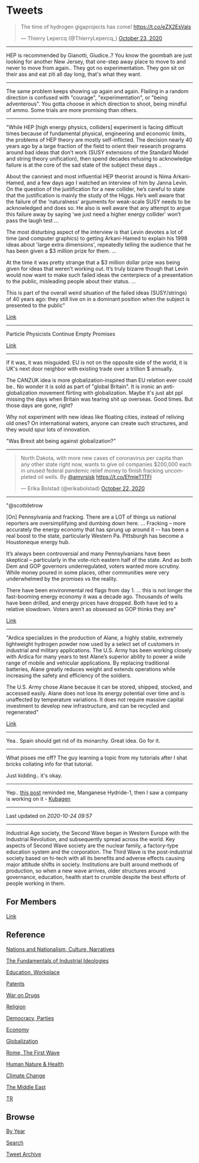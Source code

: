 # Tweets


<blockquote class="twitter-tweet"><p lang="en" dir="ltr">The time of hydrogen gigaprojects has come! <a href="https://t.co/eZX2EsVals">https://t.co/eZX2EsVals</a></p>&mdash; Thierry Lepercq (@ThierryLepercq_) <a href="https://twitter.com/ThierryLepercq_/status/1319603681629736961?ref_src=twsrc%5Etfw">October 23, 2020</a></blockquote> <script async src="https://platform.twitter.com/widgets.js" charset="utf-8"></script>

---

HEP is recommended by Gianotti, Giudice..? You know the goombah are
just looking for another New Jersey, that one-step away place to move
to and never to move from again.. They got no experimentation. They
gon sit on their ass and eat ziti all day long, that's what they want.

---

The same problem keeps showing up again and again. Flailing in a
random direction is confused with "courage", "experimentation", or
"being adventerous". You gotta choose in which direction to shoot,
being mindful of ammo. Some trials are more promising than others.

---

"While HEP [high energy physics, colliders] experiment is facing
difficult times because of fundamental physical, engineering and
economic limits, the problems of HEP theory are mostly
self-inflicted. The decision nearly 40 years ago by a large fraction
of the field to orient their research programs around bad ideas that
don’t work (SUSY extensions of the Standard Model and string theory
unification), then spend decades refusing to acknowledge failure is at
the core of the sad state of the subject these days ..

About the canniest and most influential HEP theorist around is Nima
Arkani-Hamed, and a few days ago I watched an interview of him by
Janna Levin. On the question of the justification for a new collider,
he’s careful to state that the justification is mainly the study of
the Higgs. He’s well aware that the failure of the 'naturalness'
arguments for weak-scale SUSY needs to be acknowledged and does so. He
also is well aware that any attempt to argue this failure away by
saying 'we just need a higher energy collider' won’t pass the laugh
test ...

The most disturbing aspect of the interview is that Levin devotes a
lot of time (and computer graphics) to getting Arkani-Hamed to explain
his 1998 ideas about 'large extra dimensions', repeatedly telling the
audience that he has been given a $3 million prize for them. ... 

At the time it was pretty strange that a $3 million dollar prize was
being given for ideas that weren’t working out. It’s truly bizarre
though that Levin would now want to make such failed ideas the
centerpiece of a presentation to the public, misleading people about
their status. ...

This is part of the overall weird situation of the failed ideas
(SUSY/strings) of 40 years ago: they still live on in a dominant
position when the subject is presented to the public"

[Link](https://www.math.columbia.edu/~woit/wordpress/)

---

Particle Physicists Continue Empty Promises

[Link](https://youtu.be/9qqEU1Q-gYE)

---

If it was, it was misguided. EU is not on the opposite side of the
world, it is UK's next door neighbor with existing trade over a
trillion $ annually.

The CANZUK idea is more globalization-inspired than EU relation ever
could be.. No wonder it is sold as part of "global Britain". It is
ironic an anti-globalization movement flirting with
globalization. Maybe it's just abt ppl missing the days when Britain
was tearing shit up overseas. Good times. But those days are gone, right?

Why not experiment with new ideas like floating cities, instead of
reliving old ones? On international waters, anyone can create such
structures, and they would spur lots of innovation.

"Was Brexit abt being against globalization?"

---

<blockquote class="twitter-tweet"><p lang="en" dir="ltr">North Dakota, with more new cases of coronavirus per capita than any other state right now, wants to give oil companies $200,000 each in unused federal pandemic relief money to finish fracking uncompleted oil wells. By ⁦<a href="https://twitter.com/amyrsisk?ref_src=twsrc%5Etfw">@amyrsisk</a>⁩ <a href="https://t.co/EfmjeT1TFl">https://t.co/EfmjeT1TFl</a></p>&mdash; Erika Bolstad (@erikabolstad) <a href="https://twitter.com/erikabolstad/status/1319266537686007810?ref_src=twsrc%5Etfw">October 22, 2020</a></blockquote> <script async src="https://platform.twitter.com/widgets.js" charset="utf-8"></script>

---


"@scottdetrow

[On] Pennsylvania and fracking. There are a LOT of things us national
reporters are oversimplifying and dumbing down here. ...  Fracking –
more accurately the energy economy that has sprung up around it -- has
been a real boost to the state, particularly Western Pa. Pittsburgh
has become a Houstoneque energy hub.

It’s always been controversial and many Pennsylvanians have been
skeptical – particularly in the vote-rich eastern half of the
state. And as both Dem and GOP governors underregulated, voters wanted
more scrutiny. While money poured in some places, other communities were very
underwhelmed by the promises vs the reality. 

There have been environmental red flags from day 1.  ... this is not
longer the fast-booming energy economy it was a decade ago. Thousands
of wells have been drilled, and energy prices have dropped. Both have
led to a relative slowdown. Voters aren’t as obsessed as GOP thinks
they are"

[Link](https://twitter.com/scottdetrow/status/1319642039563288576)

---

"Ardica specializes in the production of Alane, a highly stable,
extremely lightweight hydrogen powder now used by a select set of
customers in industrial and military applications. The U.S. Army has
been working closely with Ardica for many years to test Alane’s
superior ability to power a wide range of mobile and vehicular
applications. By replacing traditional batteries, Alane greatly
reduces weight and extends operations while increasing the safety and
efficiency of the soldiers.

The U.S. Army chose Alane because it can be stored, shipped, stocked,
and accessed easily. Alane does not lose its energy potential over
time and is unaffected by temperature variations. It does not require
massive capital investment to develop new infrastructure, and can be
recycled and regenerated"

[Link](https://www.tdworld.com/grid-innovations/generation-and-renewables/article/20973112/the-next-chapter-in-the-story-of-hydrogen-power)

---

Yea.. Spain should get rid of its monarchy. Great idea. Go for it.

---

What pisses me off? The guy learning a topic from my tutorials after I
shat bricks collating info for that tutorial.

Just kidding.. it's okay. 

---

Yep.. [this post](2019/08/manganese-hydride.md) reminded me, Manganese
Hydride-1, then I saw a company is working on it -
[Kubagen](https://www.kubagen.co.uk)

---

Last updated on *2020-10-24 09:57*

---


Industrial Age society, the Second Wave began in Western Europe with
the Industrial Revolution, and subsequently spread across the
world. Key aspects of Second Wave society are the nuclear family, a
factory-type education system and the corporation. The Third Wave is
the post-industrial society based on hi-tech with all its benefits and
adverse effects causing major attitude shifts in society. Institutions
are built around methods of production, so when a new wave arrives,
older structures around governance, education, health start to crumble
despite the best efforts of people working in them.

## For Members

[Link](https://thirdwave-members.herokuapp.com)

## Reference

[Nations and Nationalism, Culture, Narratives](/2013/02/nations-and-nationalism.md)

[The Fundamentals of Industrial Ideologies](/2011/04/fundamentals-of-industrial-ideologies.md)

[Education, Workplace](2017/09/education-workplace.md)

[Patents](/2018/09/patents.md)

[War on Drugs](/2019/11/war-on-drugs.md)

[Religion](/2015/04/god-religion.md)

[Democracy, Parties](/2016/11/democracy.md)

[Economy](/2018/05/economy.md)

[Globalization](/2018/09/globalization.md)

[Rome, The First Wave](/2017/12/rome.md)

[Human Nature & Health](/2020/07/human-nature.md)

[Climate Change](/2018/12/climate.md)

[The Middle East](/2019/07/middleeast.md)

[TR](../tr)

## Browse

[By Year](years.md)

[Search](search.html)

[Tweet Archive](/tweets/README.md)




